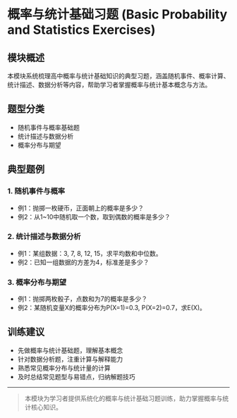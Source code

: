 # 概率与统计基础习题 (Basic Probability and Statistics Exercises)

## 模块概述

本模块系统梳理高中概率与统计基础知识的典型习题，涵盖随机事件、概率计算、统计描述、数据分析等内容，帮助学习者掌握概率与统计基本概念与方法。

## 题型分类

- 随机事件与概率基础题
- 统计描述与数据分析
- 概率分布与期望

## 典型题例

### 1. 随机事件与概率

- 例1：抛掷一枚硬币，正面朝上的概率是多少？
- 例2：从1~10中随机取一个数，取到偶数的概率是多少？

### 2. 统计描述与数据分析

- 例1：某组数据：3, 7, 8, 12, 15，求平均数和中位数。
- 例2：已知一组数据的方差为4，标准差是多少？

### 3. 概率分布与期望

- 例1：抛掷两枚骰子，点数和为7的概率是多少？
- 例2：某随机变量X的概率分布为P(X=1)=0.3, P(X=2)=0.7，求E(X)。

## 训练建议

- 先做概率与统计基础题，理解基本概念
- 针对数据分析题，注重计算与解释能力
- 熟悉常见概率分布与统计量的计算
- 及时总结常见题型与易错点，归纳解题技巧

---

> 本模块为学习者提供系统化的概率与统计基础习题训练，助力掌握概率与统计核心知识。
